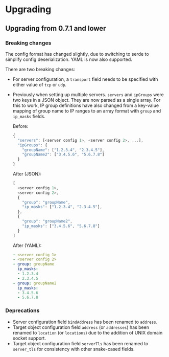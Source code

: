 # Upgrading

## Upgrading from 0.7.1 and lower

### Breaking changes

The config format has changed slightly, due to switching to serde to simplify config deserialization.
YAML is now also supported.

There are two breaking changes:

- For server configuration, a `transport` field needs to be specified with either value of `tcp` or `udp`.

- Previously when setting up multiple servers. `servers` and `ipGroups` were two keys in a JSON object. They are now parsed as a single array.
  For this to work, IP group definitions have also changed from a key-value mapping of group name to IP ranges to an array format with `group` and `ip_masks` fields.

  Before:

  ```js
  {
    "servers": [<server config 1>, <server config 2>, ...],
    "ipGroups": {
      "groupName": ["1.2.3.4", "2.3.4.5"],
      "groupName2": ["3.4.5.6", "5.6.7.8"]
    }
  }
  ```

  After (JSON):

  ```js
  [
    <server config 1>,
    <server config 2>,
    {
      "group": "groupName",
      "ip_masks": ["1.2.3.4", "2.3.4.5"],
    },
    {
      "group": "groupName2",
      "ip_masks": ["3.4.5.6", "5.6.7.8"]
    }
  ]
  ```

  After (YAML):

  ```yaml
  - <server config 1>
  - <server config 2>
  - group: groupName
    ip_masks:
    - 1.2.3.4
    - 2.3.4.5
  - group: groupName2
    ip_masks:
    - 3.4.5.6
    - 5.6.7.8
  ```

### Deprecations

- Server configuration field `bindAddress` has been renamed to `address`.
- Target object configuration field `address` (or `addresses`) has been renamed to `location` (or `locations`) due to the addition of UNIX domain socket support.
- Target object configuration field `serverTls` has been renamed to `server_tls` for consistency with other snake-cased fields.
